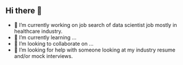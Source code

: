 ## Hi there 👋

- 🔭 I’m currently working on job search of data scientist job mostly in healthcare industry. 
- 🌱 I’m currently learning ...
- 👯 I’m looking to collaborate on ...
- 🤔 I’m looking for help with someone looking at my industry resume and/or mock interviews. 


